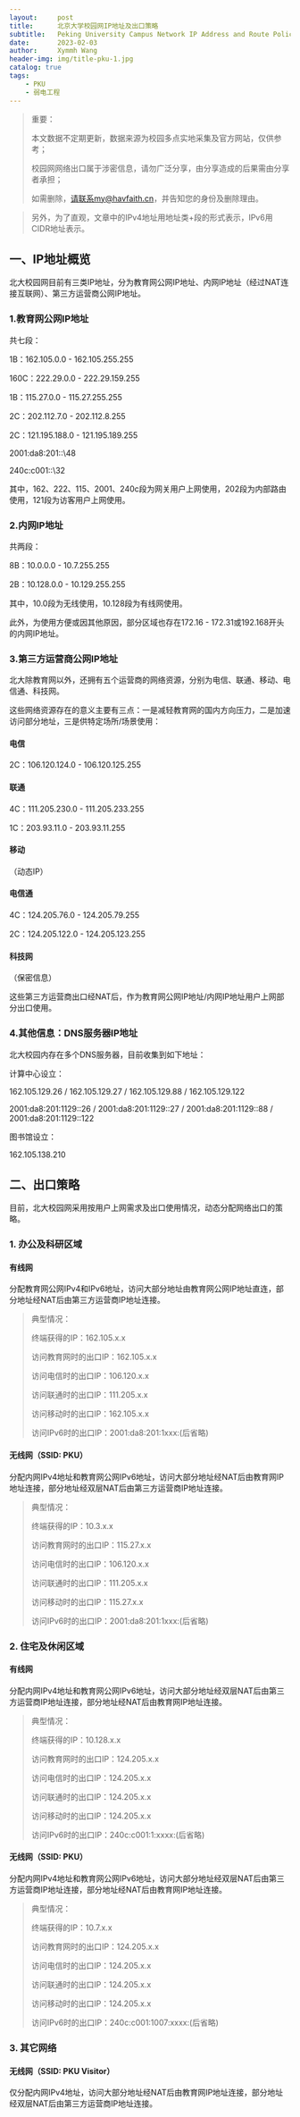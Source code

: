 ```yaml
---
layout:     post
title:      北京大学校园网IP地址及出口策略
subtitle:   Peking University Campus Network IP Address and Route Policy
date:       2023-02-03
author:     Xymmh Wang
header-img: img/title-pku-1.jpg
catalog: true
tags:
    - PKU
    - 弱电工程
---
```


>重要： 
>
>本文数据不定期更新，数据来源为校园多点实地采集及官方网站，仅供参考；  
>
>校园网网络出口属于涉密信息，请勿广泛分享，由分享造成的后果需由分享者承担；  
>
>如需删除，请联系my@havfaith.cn，并告知您的身份及删除理由。

>另外，为了直观，文章中的IPv4地址用地址类+段的形式表示，IPv6用CIDR地址表示。

## 一、IP地址概览
  北大校园网目前有三类IP地址，分为教育网公网IP地址、内网IP地址（经过NAT连接互联网）、第三方运营商公网IP地址。  

### 1.教育网公网IP地址
共七段：  

1B：162.105.0.0 - 162.105.255.255  

160C：222.29.0.0 - 222.29.159.255  

1B：115.27.0.0 - 115.27.255.255  

2C：202.112.7.0 - 202.112.8.255  

2C：121.195.188.0 - 121.195.189.255

2001:da8:201::\48  

240c:c001::\32

  其中，162、222、115、2001、240c段为网关用户上网使用，202段为内部路由使用，121段为访客用户上网使用。

### 2.内网IP地址
共两段：  

8B：10.0.0.0 - 10.7.255.255  

2B：10.128.0.0 - 10.129.255.255  

  其中，10.0段为无线使用，10.128段为有线网使用。  

  此外，为使用方便或因其他原因，部分区域也存在172.16 - 172.31或192.168开头的内网IP地址。

### 3.第三方运营商公网IP地址
  北大除教育网以外，还拥有五个运营商的网络资源，分别为电信、联通、移动、电信通、科技网。  
  
  这些网络资源存在的意义主要有三点：一是减轻教育网的国内方向压力，二是加速访问部分地址，三是供特定场所/场景使用：

#### 电信
2C：106.120.124.0 - 106.120.125.255

#### 联通 
4C：111.205.230.0 - 111.205.233.255  

1C：203.93.11.0 - 203.93.11.255

#### 移动
（动态IP）

#### 电信通
4C：124.205.76.0 - 124.205.79.255  

2C：124.205.122.0 - 124.205.123.255

#### 科技网
（保密信息）

  这些第三方运营商出口经NAT后，作为教育网公网IP地址/内网IP地址用户上网部分出口使用。
  
### 4.其他信息：DNS服务器IP地址
  北大校园内存在多个DNS服务器，目前收集到如下地址：  
  
  计算中心设立：  
  
  162.105.129.26 / 162.105.129.27 / 162.105.129.88 / 162.105.129.122  
  
  2001:da8:201:1129::26 / 2001:da8:201:1129::27 / 2001:da8:201:1129::88 / 2001:da8:201:1129::122  
  
  图书馆设立：  
  
  162.105.138.210
  
## 二、出口策略
  目前，北大校园网采用按用户上网需求及出口使用情况，动态分配网络出口的策略。

### 1. 办公及科研区域
#### 有线网
  分配教育网公网IPv4和IPv6地址，访问大部分地址由教育网公网IP地址直连，部分地址经NAT后由第三方运营商IP地址连接。
  
>  典型情况：
>  
>  终端获得的IP：162.105.x.x
>  
>  访问教育网时的出口IP：162.105.x.x
>  
>  访问电信时的出口IP：106.120.x.x
>  
>  访问联通时的出口IP：111.205.x.x
>  
>  访问移动时的出口IP：162.105.x.x
>  
>  访问IPv6时的出口IP：2001:da8:201:1xxx:(后省略)

#### 无线网（SSID: PKU）
  分配内网IPv4地址和教育网公网IPv6地址，访问大部分地址经NAT后由教育网IP地址连接，部分地址经双层NAT后由第三方运营商IP地址连接。
  
>  典型情况：
>  
>  终端获得的IP：10.3.x.x
>  
>  访问教育网时的出口IP：115.27.x.x
>  
>  访问电信时的出口IP：106.120.x.x
>  
>  访问联通时的出口IP：111.205.x.x
>  
>  访问移动时的出口IP：115.27.x.x
>  
>  访问IPv6时的出口IP：2001:da8:201:1xxx:(后省略)

### 2. 住宅及休闲区域
#### 有线网
  分配内网IPv4地址和教育网公网IPv6地址，访问大部分地址经双层NAT后由第三方运营商IP地址连接，部分地址经NAT后由教育网IP地址连接。
  
>  典型情况：
>  
>  终端获得的IP：10.128.x.x
>  
>  访问教育网时的出口IP：124.205.x.x
>  
>  访问电信时的出口IP：124.205.x.x
>  
>  访问联通时的出口IP：124.205.x.x
>  
>  访问移动时的出口IP：124.205.x.x
>  
>  访问IPv6时的出口IP：240c:c001:1:xxxx:(后省略)

#### 无线网（SSID: PKU）
  分配内网IPv4地址和教育网公网IPv6地址，访问大部分地址经双层NAT后由第三方运营商IP地址连接，部分地址经NAT后由教育网IP地址连接。  
  
>  典型情况：
>  
>  终端获得的IP：10.7.x.x
>  
>  访问教育网时的出口IP：124.205.x.x
>  
>  访问电信时的出口IP：124.205.x.x
>  
>  访问联通时的出口IP：124.205.x.x
>  
>  访问移动时的出口IP：124.205.x.x
>  
>  访问IPv6时的出口IP：240c:c001:1007:xxxx:(后省略)

### 3. 其它网络
#### 无线网（SSID: PKU Visitor）
  仅分配内网IPv4地址，访问大部分地址经NAT后由教育网IP地址连接，部分地址经双层NAT后由第三方运营商IP地址连接。
